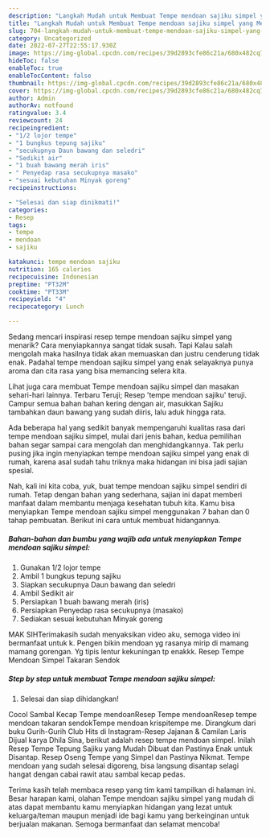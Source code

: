 ```yaml
---
description: "Langkah Mudah untuk Membuat Tempe mendoan sajiku simpel yang Menggugah Selera, Buat Buka Puasa Bisa Manjain Lidah"
title: "Langkah Mudah untuk Membuat Tempe mendoan sajiku simpel yang Menggugah Selera, Buat Buka Puasa Bisa Manjain Lidah"
slug: 704-langkah-mudah-untuk-membuat-tempe-mendoan-sajiku-simpel-yang-menggugah-selera-buat-buka-puasa-bisa-manjain-lidah
category: Uncategorized
date: 2022-07-27T22:55:17.930Z
image: https://img-global.cpcdn.com/recipes/39d2893cfe86c21a/680x482cq70/tempe-mendoan-sajiku-simpel-foto-resep-utama.jpg
hideToc: false
enableToc: true
enableTocContent: false
thumbnail: https://img-global.cpcdn.com/recipes/39d2893cfe86c21a/680x482cq70/tempe-mendoan-sajiku-simpel-foto-resep-utama.jpg
cover: https://img-global.cpcdn.com/recipes/39d2893cfe86c21a/680x482cq70/tempe-mendoan-sajiku-simpel-foto-resep-utama.jpg
author: Admin
authorAv: notfound
ratingvalue: 3.4
reviewcount: 24
recipeingredient:
- "1/2 lojor tempe"
- "1 bungkus tepung sajiku"
- "secukupnya Daun bawang dan seledri"
- "Sedikit air"
- "1 buah bawang merah iris"
- " Penyedap rasa secukupnya masako"
- "sesuai kebutuhan Minyak goreng"
recipeinstructions:

- "Selesai dan siap dinikmati!"
categories:
- Resep
tags:
- tempe
- mendoan
- sajiku

katakunci: tempe mendoan sajiku 
nutrition: 165 calories
recipecuisine: Indonesian
preptime: "PT32M"
cooktime: "PT33M"
recipeyield: "4"
recipecategory: Lunch

---
```



Sedang mencari inspirasi resep tempe mendoan sajiku simpel yang menarik? Cara menyiapkannya sangat tidak susah. Tapi Kalau salah mengolah maka hasilnya tidak akan memuaskan dan justru cenderung tidak enak. Padahal tempe mendoan sajiku simpel yang enak selayaknya punya aroma dan cita rasa yang bisa memancing selera kita.


Lihat juga cara membuat Tempe mendoan sajiku simpel dan masakan sehari-hari lainnya. Terbaru Teruji; Resep &#39;tempe mendoan sajiku&#39; teruji. Campur semua bahan bahan kering dengan air, masukkan Sajiku tambahkan daun bawang yang sudah diiris, lalu aduk hingga rata.

Ada beberapa hal yang sedikit banyak mempengaruhi kualitas rasa dari tempe mendoan sajiku simpel, mulai dari jenis bahan, kedua pemilihan bahan segar sampai cara mengolah dan menghidangkannya. Tak perlu pusing jika ingin menyiapkan tempe mendoan sajiku simpel yang enak di rumah, karena asal sudah tahu triknya maka hidangan ini bisa jadi sajian spesial.


Nah, kali ini kita coba, yuk, buat tempe mendoan sajiku simpel sendiri di rumah. Tetap dengan bahan yang sederhana, sajian ini dapat memberi manfaat dalam membantu menjaga kesehatan tubuh kita. Kamu bisa menyiapkan Tempe mendoan sajiku simpel menggunakan 7 bahan dan 0 tahap pembuatan. Berikut ini cara untuk membuat hidangannya.

<!--inarticleads1-->

##### Bahan-bahan dan bumbu yang wajib ada untuk menyiapkan Tempe mendoan sajiku simpel:

1. Gunakan 1/2 lojor tempe
1. Ambil 1 bungkus tepung sajiku
1. Siapkan secukupnya Daun bawang dan seledri
1. Ambil Sedikit air
1. Persiapkan 1 buah bawang merah (iris)
1. Persiapkan  Penyedap rasa secukupnya (masako)
1. Sediakan sesuai kebutuhan Minyak goreng


MAK SIHTerimakasih sudah menyaksikan video aku, semoga video ini bermanfaat untuk k. Pengen bikin mendoan yg rasanya mirip di mamang mamang gorengan. Yg tipis lentur kekuningan tp enakkk. Resep Tempe Mendoan Simpel Takaran Sendok 

<!--inarticleads2-->

##### Step by step untuk membuat Tempe mendoan sajiku simpel:


1. Selesai dan siap dihidangkan!

Cocol Sambal Kecap Tempe mendoanResep Tempe mendoanResep tempe mendoan takaran sendokTempe mendoan krispitempe me. Dirangkum dari buku Gurih-Gurih Club Hits di Instagram-Resep Jajanan &amp; Camilan Laris Dijual karya Dhila Sina, berikut adalah resep tempe mendoan simpel. Inilah Resep Tempe Tepung Sajiku yang Mudah Dibuat dan Pastinya Enak untuk Disantap. Resep Oseng Tempe yang Simpel dan Pastinya Nikmat. Tempe mendoan yang sudah selesai digoreng, bisa langsung disantap selagi hangat dengan cabai rawit atau sambal kecap pedas. 

Terima kasih telah membaca resep yang tim kami tampilkan di halaman ini. Besar harapan kami, olahan Tempe mendoan sajiku simpel yang mudah di atas dapat membantu kamu menyiapkan hidangan yang lezat untuk keluarga/teman maupun menjadi ide bagi kamu yang berkeinginan untuk berjualan makanan. Semoga bermanfaat dan selamat mencoba!
